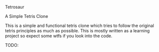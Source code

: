 Tetrosaur

A Simple Tetris Clone


This is a simple and functional tetris clone which tries to follow the original tetris principles as much as possible.
This is mostly written as a learning project so expect some wtfs if you look into the code.

TODO:
